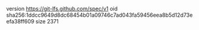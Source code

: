 version https://git-lfs.github.com/spec/v1
oid sha256:1ddcc9649d8dc68454b01a09746c7ad043fa59456eea8b5d12d73eefa38ff609
size 2371
